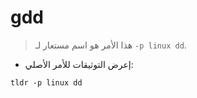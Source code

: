 # gdd

> هذا الأمر هو اسم مستعار لـ `-p linux dd`.

- إعرض التوثيقات للأمر الأصلي:

`tldr -p linux dd`
